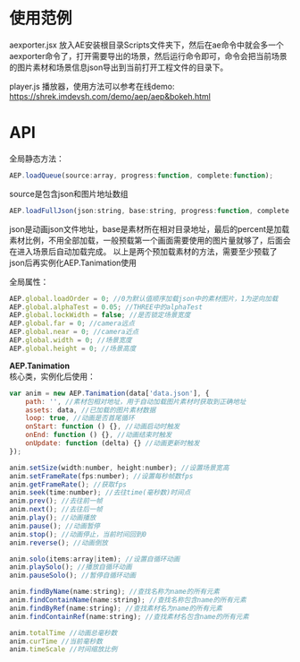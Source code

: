 使用范例
============

aexporter.jsx 放入AE安装根目录Scripts文件夹下，然后在ae命令中就会多一个aexporter命令了，打开需要导出的场景，然后运行命令即可，命令会把当前场景的图片素材和场景信息json导出到当前打开工程文件的目录下。

player.js 播放器，使用方法可以参考在线demo: https://shrek.imdevsh.com/demo/aep/aep&bokeh.html


API
============

全局静态方法： 
```js
AEP.loadQueue(source:array, progress:function, complete:function);
```
source是包含json和图片地址数组
```js
AEP.loadFullJson(json:string, base:string, progress:function, complete:function, percent:number);
```
json是动画json文件地址，base是素材所在相对目录地址，最后的percent是加载素材比例，不用全部加载，一般预载第一个画面需要使用的图片量就够了，后面会在进入场景后自动加载完成。
以上是两个预加载素材的方法，需要至少预载了json后再实例化AEP.Tanimation使用

全局属性： 
```js
AEP.global.loadOrder = 0; //0为默认值顺序加载json中的素材图片，1为逆向加载
AEP.global.alphaTest = 0.05; //THREE中的alphaTest
AEP.global.lockWidth = false; //是否锁定场景宽度
AEP.global.far = 0; //camera远点
AEP.global.near = 0; //camera近点
AEP.global.width = 0; //场景宽度
AEP.global.height = 0; //场景高度
```

**AEP.Tanimation**  
核心类，实例化后使用：  
```js
var anim = new AEP.Tanimation(data['data.json'], {
    path: '', //素材包相对地址，用于自动加载图片素材时获取到正确地址
    assets: data, //已加载的图片素材数据
    loop: true, //动画是否首尾循环
    onStart: function () {}, //动画启动时触发
    onEnd: function () {}, //动画结束时触发
    onUpdate: function (delta) {} //动画更新时触发
});

anim.setSize(width:number, height:number); //设置场景宽高
anim.setFrameRate(fps:number); //设置每秒帧数fps
anim.getFrameRate(); //获取fps
anim.seek(time:number); //去往time(毫秒数)时间点
anim.prev(); //去往前一帧
anim.next(); //去往后一帧
anim.play(); //动画播放
anim.pause(); //动画暂停
anim.stop(); //动画停止，当前时间回到0
anim.reverse(); //动画倒放

anim.solo(items:array|item); //设置自循环动画
anim.playSolo(); //播放自循环动画
anim.pauseSolo(); //暂停自循环动画

anim.findByName(name:string); //查找名称为name的所有元素
anim.findContainName(name:string); //查找名称包含name的所有元素
anim.findByRef(name:string); //查找素材名为name的所有元素
anim.findContainRef(name:string); //查找素材名包含name的所有元素

anim.totalTime //动画总毫秒数
anim.curTime //当前毫秒数
anim.timeScale //时间缩放比例
```